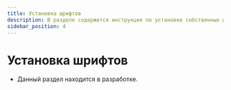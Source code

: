 ```yaml
---
title: Установка шрифтов
description: В разделе содержится инструкция по установке собственных шрифтов
sidebar_position: 4
---
```

# Установка шрифтов
* Данный раздел находится в разработке.
